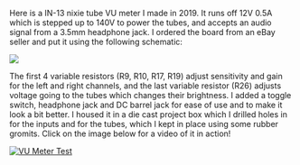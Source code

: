 
  Here is a IN-13 nixie tube VU meter I made in 2019. It runs off 12V 0.5A which is stepped up to 140V to power the tubes, and accepts an audio signal from a 3.5mm     headphone jack. I ordered the board from an eBay seller and put it using the following schematic:

<img src="https://user-images.githubusercontent.com/63659684/95758888-e7e86580-0ca0-11eb-8cf6-c1f58328c82c.png">

The first 4 variable resistors (R9, R10, R17, R19) adjust sensitivity and gain for the left and right channels, and the last variable resistor (R26) adjusts voltage going to the tubes which changes their brightness. I added a toggle switch, headphone jack and DC barrel jack for ease of use and to make it look a bit better. I housed it in a die cast project box which I drilled holes in for the inputs and for the tubes, which I kept in place using some rubber gromits.
Click on the image below for a video of it in action!
  
[![VU Meter Test](http://img.youtube.com/vi/IXU6dty2NVc/0.jpg)](https://www.youtube.com/watch?v=IXU6dty2NVc&feature=youtu.be "VU Meter Test")


